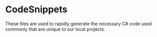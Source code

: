 # CodeSnippets

These files are used to rapidly generate the necessary C# code used commonly that are unique to our local projects.
